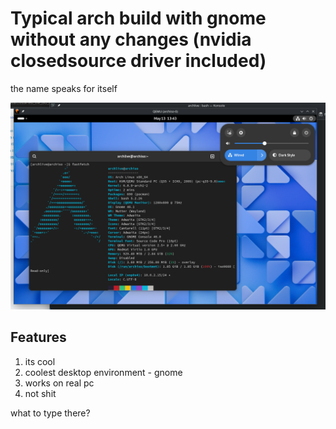 Typical arch build with gnome without any changes (nvidia closedsource driver included)
==========
the name speaks for itself

![Screenshot](screen.png "screenshot")

Features
-------
1. its cool
2. coolest desktop environment - gnome
3. works on real pc
4. not shit

what to type there?
